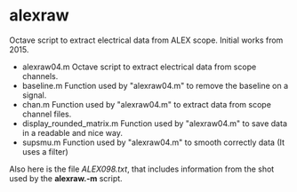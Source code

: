# alexraw
Octave script to extract electrical data from ALEX scope. Initial works from 2015.

- alexraw04.m Octave script to extract electrical data from scope channels.
- baseline.m Function used by "alexraw04.m" to remove the baseline on a signal.
- chan.m Function used by "alexraw04.m" to extract data from scope channel files.
- display_rounded_matrix.m Function used by "alexraw04.m" to save data in a readable and nice way.
- supsmu.m Function used by "alexraw04.m" to smooth correctly data (It uses a filter) 

Also here is the file *ALEX098.txt*, that includes information from the shot used by the **alexraw.-m** script.
